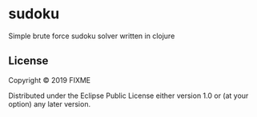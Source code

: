 # sudoku

Simple brute force sudoku solver written in clojure


## License

Copyright © 2019 FIXME

Distributed under the Eclipse Public License either version 1.0 or (at
your option) any later version.
